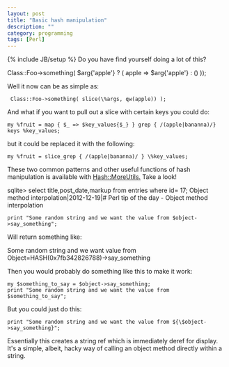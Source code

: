```yaml
---
layout: post
title: "Basic hash manipulation"
description: ""
category: programming 
tags: [Perl]
---
```

{% include JB/setup %}
Do you have find yourself doing a lot of this?

   Class::Foo->something( $arg{'apple'} ? ( apple => $arg{'apple'} : () ));

Well it now can be as simple as:

     Class::Foo->something( slice(\%args, qw(apple)) );

And what if you want to pull out a slice with certain keys you could do:

    my %fruit =	map { $_ => $key_values{$_} } grep { /(apple|bananna)/} keys %key_values;

but it could be replaced it with the following:

    my %fruit = slice_grep { /(apple|bananna)/ } \%key_values;

These two common patterns and other useful functions of hash manipulation is available with [Hash::MoreUtils.](https://metacpan.org/module/Hash::MoreUtils) Take a look!

sqlite> select title,post_date,markup from entries where id= 17;
Object method interpolation|2012-12-19|# Perl tip of the day - Object method interpolation

    print "Some random string and we want the value from $object->say_something";

Will return something like:

   Some random string and we want value from Object=HASH(0x7fb342826788)->say_something

Then you would probably do something like this to make it work:

    my $something_to_say = $object->say_something;
    print "Some random string and we want the value from $something_to_say";

But you could just do this:

    print "Some random string and we want the value from ${\$object->say_something}";

Essentially this creates a string ref which is immediately deref for display. It's a simple, albeit, hacky
way of calling an object method directly within a string.